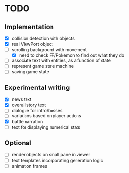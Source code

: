 # TODO

## Implementation

- [x] collision detection with objects
- [x] real ViewPort object
- [ ] scrolling background with movement
  - [x] need to check FF/Pokemon to find out what they do
- [ ] associate text with entities, as a function of state
- [ ] represent game state machine
- [ ] saving game state

## Experimental writing
- [x] news text
- [x] overall story text
- [ ] dialogue for intro/bosses
- [ ] variations based on player actions
- [x] battle narration
- [ ] text for displaying numerical stats

## Optional
- [ ] render objects on small pane in viewer
- [ ] text templates incorporating generation logic
- [ ] animation frames
